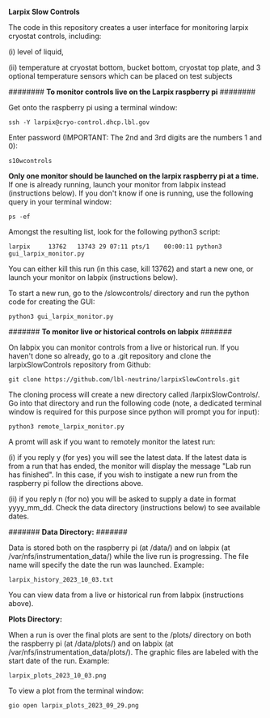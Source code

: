 **Larpix Slow Controls**

The code in this repository creates a user interface for monitoring larpix cryostat controls, including:  

(i) level of liquid, 

(ii) temperature at cryostat bottom, bucket bottom, cryostat top plate, and 3 optional temperature sensors which can be placed on test subjects

########
**To monitor controls live on the Larpix raspberry pi** ########

Get onto the raspberry pi using a terminal window:  

  	ssh -Y larpix@cryo-control.dhcp.lbl.gov

Enter password (IMPORTANT: The 2nd and 3rd digits are the numbers 1 and 0):  

	s10wcontrols

**Only one monitor should be launched on the larpix raspberry pi at a time.** If one is already running, launch your monitor from labpix instead (instructions below). If you don't know if one is running, use the following query in your terminal window:

	ps -ef

Amongst the resulting list, look for the following python3 script:

	larpix     13762   13743 29 07:11 pts/1    00:00:11 python3 gui_larpix_monitor.py

You can either kill this run (in this case, kill 13762) and start a new one, or launch your monitor on labpix (instructions below).

To start a new run, go to the /slowcontrols/ directory and run the python code for creating the GUI:  

	python3 gui_larpix_monitor.py

#######
**To monitor live or historical controls on labpix** #######

On labpix you can monitor controls from a live or historical run. If you haven't done so already, go to a .git repository and clone the larpixSlowControls repository from Github:

	git clone https://github.com/lbl-neutrino/larpixSlowControls.git

The cloning process will create a new directory called /larpixSlowControls/. Go into that directory and run the following code (note, a dedicated terminal window is required for this purpose since python will prompt you for input):

  	python3 remote_larpix_monitor.py

A promt will ask if you want to remotely monitor the latest run:

  (i) if you reply y (for yes) you will see the latest data. If the latest data is from a run that has ended, the monitor will display the message "Lab run has finished". In this case, if you wish to instigate a new run from the raspberry pi follow the directions above.

  (ii) if you reply n (for no) you will be asked to supply a date in format yyyy_mm_dd. Check the data directory (instructions below) to see available dates.

#######
**Data Directory:** #######

Data is stored both on the raspberry pi (at /data/) and on labpix (at /var/nfs/instrumentation_data/) while the live run is progressing. The file name will specify the date the run was launched. Example:  

	larpix_history_2023_10_03.txt

You can view data from a live or historical run from labpix (instructions above).

**Plots Directory:**

When a run is over the final plots are sent to the /plots/ directory on both the raspberry pi (at /data/plots/) and on labpix (at /var/nfs/instrumentation_data/plots/). The graphic files are labeled with the start date of the run. Example:  

	larpix_plots_2023_10_03.png

To view a plot from the terminal window:  

	gio open larpix_plots_2023_09_29.png
